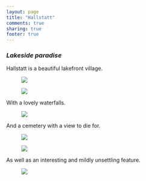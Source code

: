 ```yaml
---
layout: page
title: "Hallstatt"
comments: true
sharing: true
footer: true
---
```

<h3><em>Lakeside paradise</em></h3>

Hallstatt is a beautiful lakefront village.

<figure>
  <img src="http://yentran.isamonkey.org/gallery/hallstatt/hallstattpanorama.jpg" />
  <figcaption></figcaption>
</figure>

<figure>
  <img src="http://yentran.isamonkey.org/gallery/hallstatt/img_2474.jpg" />
  <figcaption></figcaption>
</figure>

With a lovely waterfalls.

<figure>
  <img src="http://yentran.isamonkey.org/gallery/hallstatt/hallstattwaterfallscloseup.jpg" />
  <figcaption></figcaption>
</figure>

And a cemetery with a view to die for.

<figure>
  <img src="http://yentran.isamonkey.org/gallery/hallstatt/hallstattcemeteryzoom.jpg" />
  <figcaption></figcaption>
</figure>

<figure>
  <img src="http://yentran.isamonkey.org/gallery/hallstatt/img_2489.jpg" />
  <figcaption></figcaption>
</figure>

As well as an interesting and mildly unsettling feature.

<figure>
  <img src="http://yentran.isamonkey.org/gallery/hallstatt/img_2505.jpg" />
  <figcaption></figcaption>
</figure>

